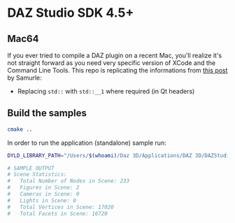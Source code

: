 # DAZ Studio SDK 4.5+

## Mac64 

If you ever tried to compile a DAZ plugin on a recent Mac, you'll realize it's not straight forward as you need very specific version of XCode and the Command Line Tools. This repo is replicating the informations from [this post](https://www.daz3d.com/forums/discussion/89071/compiling-daz-sdk-for-macosx-latest-version) by Samurle: 
- Replacing `std::` with `std::__1` where required (in Qt headers)


## Build the samples

```zsh
cmake ..
```

In order to run the application (standalone) sample run:

```zsh
DYLD_LIBRARY_PATH="/Users/$(whoami)/Daz 3D/Applications/DAZ 3D/DAZStudio4 64-bit/Frameworks/" ./SDK_SceneLoaderApp $DUFFILE

# SAMPLE OUTPUT
# Scene Statistics:
#	Total Number of Nodes in Scene: 233
#	Figures in Scene: 2
#	Cameras in Scene: 0
#	Lights in Scene: 0
#	Total Vertices in Scene: 17020
#	Total Facets in Scene: 16720
```
